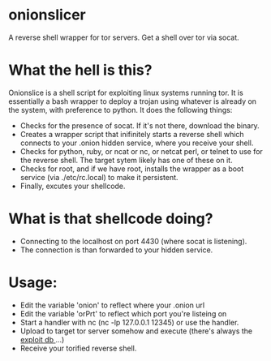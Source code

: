 # onionslicer
A reverse shell wrapper for tor servers. Get a shell over tor via socat.

# What the hell is this?
Onionslice is a shell script for exploiting linux systems running tor. It is essentially a bash wrapper to deploy a trojan using whatever is already on the system, with preference to python. It does the following things:
* Checks for the presence of socat. If it's not there, download the binary.
* Creates a wrapper script that inifinitely starts a reverse shell which connects to your .onion hidden service, where you receive your shell.
* Checks for python, ruby, or ncat or nc, or netcat perl, or telnet to use for the reverse shell. The target sytem likely has one of these on it.
* Checks for root, and if we have root, installs the wrapper as a boot service (via ./etc/rc.local) to make it persistent.
* Finally, excutes your shellcode.

# What is that shellcode doing?
* Connecting to the localhost on port 4430 (where socat is listening). 
* The connection is than forwarded to your hidden service.

# Usage:
* Edit the variable 'onion' to reflect where your .onion url
* Edit the variable 'orPrt' to reflect which port you're listeing on
* Start a handler with nc (nc -lp 127.0.0.1 12345) or use the handler.
* Upload to target tor server somehow and execute (there's always the <a href=https://exploit-db.com> exploit db </a>...)
* Receive your torified reverse shell.
